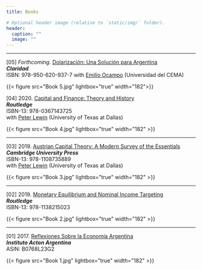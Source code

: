 ```yaml
---
title: Books

# Optional header image (relative to `static/img/` folder).
header:
  caption: ""
  image: ""
---
```


---
[05] *Forthcoming*. [Dolarización: Una Solución para Argentina][B05]  
***Claridad***  
ISBN: 978-950-620-937-7
with [Emilio Ocampo][EO] (Universidad del CEMA)

{{< figure src="Book 5.jpg" lightbox="true" width="182">}}

[04] 2020. [Capital and Finance: Theory and History][B04]  
***Routledge***  
ISBN-13: 978-0367143725  
with [Peter Lewin][PL] (University of Texas at Dallas)

{{< figure src="Book 4.jpg" lightbox="true" width="182" >}}

--- 
[03] 2019. [Austrian Capital Theory: A Modern Survey of the Essentials][B03]  
***Cambridge University Press***  
ISBN-13: 978-1108735889  
with [Peter Lewin][PL] (University of Texas at Dallas)

{{< figure src="Book 3.jpg" lightbox="true" width="182" >}}

---
[02] 2019. [Monetary Equilibrium and Nominal Income Targeting][B02]  
***Routledge***  
ISBN-13: 978-1138215023

{{< figure src="Book 2.jpg" lightbox="true" width="182" >}}

---
[01] 2017. [Reflexiones Sobre la Economía Argentina][B01]  
***Instituto Acton Argentina***  
ASIN: B0768L23G2

{{< figure src="Book 1.jpg" lightbox="true" width="182" >}}





<!-- HYPERLINKS TO BOOKS -->
[B05]: <https://dolarizacionunasolucionparaargentina.com/>

[B04]: <https://www.routledge.com/Capital-and-Finance-Theory-and-History/Lewin-Cachanosky/p/book/9780367143725>

[B03]: <https://www.cambridge.org/us/academic/subjects/economics/economics-general-interest/austrian-capital-theory-modern-survey-essentials?format=PB&isbn=9781108735889>

[B02]: <https://www.routledge.com/Monetary-Equilibrium-and-Monetary-Theory-The-Case-of-Nominal-Income-Targeting/Cachanosky/p/book/9781138215023>

[B01]: <https://www.amazon.com/Reflexiones-econom%C3%ADa-argentina-Biblioteca-Spanish-ebook/dp/B0768L23G2/ref=sr_1_17?ie=UTF8&qid=1507660240&sr=8-17&keywords=instituto+acton>


<!-- HYPERLINKS TO CO-AUTHORS -->
<!-- Peter Lewin -->
[PL]: <http://www.utdallas.edu/~plewin/>

[EO]: <https://ucema.edu.ar/cgi-bin/profesores/listap.pl?id=15534>